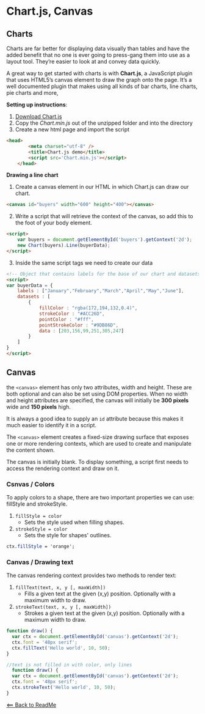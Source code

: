 # Chart.js, Canvas

## Charts 

Charts are far better for displaying data visually than tables and have the added benefit that no one is ever going to press-gang them into use as a layout tool. They’re easier to look at and convey data quickly.  

A great way to get started with charts is with **Chart.js**, a JavaScript plugin that uses HTML5’s canvas element to draw the graph onto the page. It’s a well documented plugin that makes using all kinds of bar charts, line charts, pie charts and more,

**Setting up instructions**:
1. [Download Chart.js](https://github.com/nnnick/Chart.js)
2. Copy the _Chart.min.js_ out of the unzipped folder and into the directory
3. Create a new html page and import the script

```html
<head>
        <meta charset="utf-8" />
        <title>Chart.js demo</title>
        <script src='Chart.min.js'></script>
    </head>
``` 

**Drawing a line chart**

1. Create a canvas element in our HTML in which Chart.js can draw our chart. 

```html 
<canvas id="buyers" width="600" height="400"></canvas>
``` 
2. Write a script that will retrieve the context of the canvas, so add this to the foot of your body element.

```html
<script>
    var buyers = document.getElementById('buyers').getContext('2d');
    new Chart(buyers).Line(buyerData);
</script>
```
3. Inside the same script tags we need to create our data

```html 
<!-- Object that contains labels for the base of our chart and datasets to describe the values on the chart -->
<script>
var buyerData = {
	labels : ["January","February","March","April","May","June"],
	datasets : [
		{
			fillColor : "rgba(172,194,132,0.4)",
			strokeColor : "#ACC26D",
			pointColor : "#fff",
			pointStrokeColor : "#9DB86D",
			data : [203,156,99,251,305,247]
		}
	]
}
</script>
```  
## Canvas

the `<canvas>` element has only two attributes, width and height. These are both optional and can also be set using DOM properties. When no width and height attributes are specified, the canvas will initially be **300 pixels** wide and **150 pixels** high.  

It is always a good idea to supply an `id` attribute because this makes it much easier to identify it in a script.  

The `<canvas>` element creates a fixed-size drawing surface that exposes one or more rendering contexts, which are used to create and manipulate the content shown.  

The canvas is initially blank. To display something, a script first needs to access the rendering context and draw on it. 

### Csnvas / Colors  

To apply colors to a shape, there are two important properties we can use: fillStyle and strokeStyle.

1. `fillStyle = color`
    - Sets the style used when filling shapes.
2. `strokeStyle = color`
    - Sets the style for shapes' outlines.
```css
ctx.fillStyle = 'orange';
```

### Canvas / Drawing text

The canvas rendering context provides two methods to render text:

1. `fillText(text, x, y [, maxWidth])`
    - Fills a given text at the given (x,y) position. Optionally with a maximum width to draw.
2. `strokeText(text, x, y [, maxWidth])`
    - Strokes a given text at the given (x,y) position. Optionally with a maximum width to draw.

```javascript 
function draw() {
  var ctx = document.getElementById('canvas').getContext('2d');
  ctx.font = '48px serif';
  ctx.fillText('Hello world', 10, 50);
}

//text is not filled in with color, only lines
  function draw() {
  var ctx = document.getElementById('canvas').getContext('2d');
  ctx.font = '48px serif';
  ctx.strokeText('Hello world', 10, 50);
}
```  


[<== Back to ReadMe](../README.md)